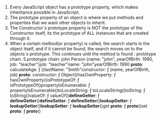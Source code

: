 1. Every JavaScript object has a prototype property, which makes inheritance possible in JavaScript;
2. The prototype property of an object is where we put methods and properties that we want other objects to inherit.
3. The Constructor`s prototype property is NOT the prototype of the Constructor itself, its the prototype of ALL instances that are created through it.
4. When a certain method(or property) is called, the search starts in the object itself, and if it cannot be found, the search moves on to the objects`s prototype. This continues until the method is found : prototype chain.
5.prototype chain:
john
Person {name: "john", yearOfBirth: 1990, job: "teacher"}job: "teacher"name: "john"yearOfBirth: 1990
  __proto__: calculateAge: ƒ ()lastName: "Smith"constructor: ƒ (name, yearOfBirth, job)
    __proto__: constructor: ƒ Object()hasOwnProperty: ƒ hasOwnProperty()isPrototypeOf: ƒ isPrototypeOf()propertyIsEnumerable: ƒ propertyIsEnumerable()toLocaleString: ƒ toLocaleString()toString: ƒ toString()valueOf: ƒ valueOf()__defineGetter__: ƒ __defineGetter__()__defineSetter__: ƒ __defineSetter__()__lookupGetter__: ƒ __lookupGetter__()__lookupSetter__: ƒ __lookupSetter__()get __proto__: ƒ __proto__()set __proto__: ƒ __proto__()
